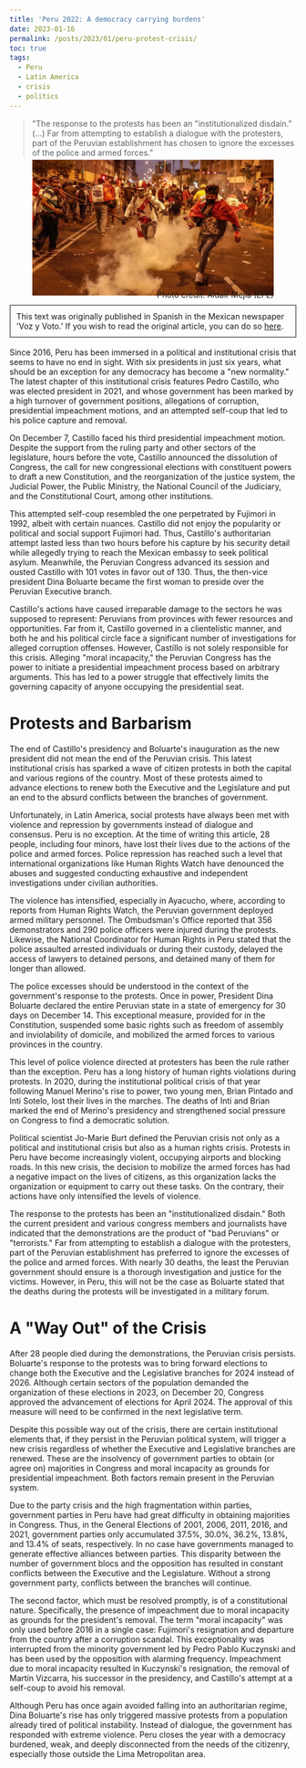 ```yaml
---
title: 'Peru 2022: A democracy carrying burdens'
date: 2023-01-16
permalink: /posts/2023/01/peru-protest-crisis/
toc: true
tags:
  - Peru
  - Latin America
  - crisis
  - politics
---
```

> "The response to the protests has been an "institutionalized disdain." (...) Far from attempting to establish a dialogue with the protesters, part of the Peruvian establishment has chosen to ignore the excesses of the police and armed forces."

<div style="text-align: center;">
  <figure style="display: inline-block; text-align: center; margin-top: -10px;">
    <img src="/images/protest-peru.jpg" style="display: block;">
    <figcaption style="margin-top: -10px; text-align: right;">Photo credit: Aldair Mejía (EFE)</figcaption>
  </figure>
</div>
<div style="border: 2px solid grey; padding: 10px; margin-top: -5px; margin-bottom: 0px;">
This text was originally published in Spanish in the Mexican newspaper 'Voz y Voto.' If you wish to read the original article, you can do so <a href="https://www.vozyvoto.com.mx/articulo/peru-2022-una-democracia-a-cuestas?category_id=11">here</a>.
</div>
<br>
Since 2016, Peru has been immersed in a political and institutional crisis that seems to have no end in sight. With six presidents in just six years, what should be an exception for any democracy has become a "new normality." The latest chapter of this institutional crisis features Pedro Castillo, who was elected president in 2021, and whose government has been marked by a high turnover of government positions, allegations of corruption, presidential impeachment motions, and an attempted self-coup that led to his police capture and removal.

On December 7, Castillo faced his third presidential impeachment motion. Despite the support from the ruling party and other sectors of the legislature, hours before the vote, Castillo announced the dissolution of Congress, the call for new congressional elections with constituent powers to draft a new Constitution, and the reorganization of the justice system, the Judicial Power, the Public Ministry, the National Council of the Judiciary, and the Constitutional Court, among other institutions.

This attempted self-coup resembled the one perpetrated by Fujimori in 1992, albeit with certain nuances. Castillo did not enjoy the popularity or political and social support Fujimori had. Thus, Castillo's authoritarian attempt lasted less than two hours before his capture by his security detail while allegedly trying to reach the Mexican embassy to seek political asylum. Meanwhile, the Peruvian Congress advanced its session and ousted Castillo with 101 votes in favor out of 130. Thus, the then-vice president Dina Boluarte became the first woman to preside over the Peruvian Executive branch.

Castillo's actions have caused irreparable damage to the sectors he was supposed to represent: Peruvians from provinces with fewer resources and opportunities. Far from it, Castillo governed in a clientelistic manner, and both he and his political circle face a significant number of investigations for alleged corruption offenses. However, Castillo is not solely responsible for this crisis. Alleging "moral incapacity," the Peruvian Congress has the power to initiate a presidential impeachment process based on arbitrary arguments. This has led to a power struggle that effectively limits the governing capacity of anyone occupying the presidential seat.

# Protests and Barbarism

The end of Castillo's presidency and Boluarte's inauguration as the new president did not mean the end of the Peruvian crisis. This latest institutional crisis has sparked a wave of citizen protests in both the capital and various regions of the country. Most of these protests aimed to advance elections to renew both the Executive and the Legislature and put an end to the absurd conflicts between the branches of government.

Unfortunately, in Latin America, social protests have always been met with violence and repression by governments instead of dialogue and consensus. Peru is no exception. At the time of writing this article, 28 people, including four minors, have lost their lives due to the actions of the police and armed forces. Police repression has reached such a level that international organizations like Human Rights Watch have denounced the abuses and suggested conducting exhaustive and independent investigations under civilian authorities.

The violence has intensified, especially in Ayacucho, where, according to reports from Human Rights Watch, the Peruvian government deployed armed military personnel. The Ombudsman's Office reported that 356 demonstrators and 290 police officers were injured during the protests. Likewise, the National Coordinator for Human Rights in Peru stated that the police assaulted arrested individuals or during their custody, delayed the access of lawyers to detained persons, and detained many of them for longer than allowed.

The police excesses should be understood in the context of the government's response to the protests. Once in power, President Dina Boluarte declared the entire Peruvian state in a state of emergency for 30 days on December 14. This exceptional measure, provided for in the Constitution, suspended some basic rights such as freedom of assembly and inviolability of domicile, and mobilized the armed forces to various provinces in the country.

This level of police violence directed at protesters has been the rule rather than the exception. Peru has a long history of human rights violations during protests. In 2020, during the institutional political crisis of that year following Manuel Merino's rise to power, two young men, Brian Pintado and Inti Sotelo, lost their lives in the marches. The deaths of Inti and Brian marked the end of Merino's presidency and strengthened social pressure on Congress to find a democratic solution.

Political scientist Jo-Marie Burt defined the Peruvian crisis not only as a political and institutional crisis but also as a human rights crisis. Protests in Peru have become increasingly violent, occupying airports and blocking roads. In this new crisis, the decision to mobilize the armed forces has had a negative impact on the lives of citizens, as this organization lacks the organization or equipment to carry out these tasks. On the contrary, their actions have only intensified the levels of violence.

The response to the protests has been an "institutionalized disdain." Both the current president and various congress members and journalists have indicated that the demonstrations are the product of "bad Peruvians" or "terrorists." Far from attempting to establish a dialogue with the protesters, part of the Peruvian establishment has preferred to ignore the excesses of the police and armed forces. With nearly 30 deaths, the least the Peruvian government should ensure is a thorough investigation and justice for the victims. However, in Peru, this will not be the case as Boluarte stated that the deaths during the protests will be investigated in a military forum.

# A "Way Out" of the Crisis

After 28 people died during the demonstrations, the Peruvian crisis persists. Boluarte's response to the protests was to bring forward elections to change both the Executive and the Legislative branches for 2024 instead of 2026. Although certain sectors of the population demanded the organization of these elections in 2023, on December 20, Congress approved the advancement of elections for April 2024. The approval of this measure will need to be confirmed in the next legislative term.

Despite this possible way out of the crisis, there are certain institutional elements that, if they persist in the Peruvian political system, will trigger a new crisis regardless of whether the Executive and Legislative branches are renewed. These are the insolvency of government parties to obtain (or agree on) majorities in Congress and moral incapacity as grounds for presidential impeachment. Both factors remain present in the Peruvian system.

Due to the party crisis and the high fragmentation within parties, government parties in Peru have had great difficulty in obtaining majorities in Congress. Thus, in the General Elections of 2001, 2006, 2011, 2016, and 2021, government parties only accumulated 37.5%, 30.0%, 36.2%, 13.8%, and 13.4% of seats, respectively. In no case have governments managed to generate effective alliances between parties. This disparity between the number of government blocs and the opposition has resulted in constant conflicts between the Executive and the Legislature. Without a strong government party, conflicts between the branches will continue.

The second factor, which must be resolved promptly, is of a constitutional nature. Specifically, the presence of impeachment due to moral incapacity as grounds for the president's removal. The term "moral incapacity" was only used before 2016 in a single case: Fujimori's resignation and departure from the country after a corruption scandal. This exceptionality was interrupted from the minority government led by Pedro Pablo Kuczynski and has been used by the opposition with alarming frequency. Impeachment due to moral incapacity resulted in Kuczynski's resignation, the removal of Martín Vizcarra, his successor in the presidency, and Castillo's attempt at a self-coup to avoid his removal.

Although Peru has once again avoided falling into an authoritarian regime, Dina Boluarte's rise has only triggered massive protests from a population already tired of political instability. Instead of dialogue, the government has responded with extreme violence. Peru closes the year with a democracy burdened, weak, and deeply disconnected from the needs of the citizenry, especially those outside the Lima Metropolitan area.